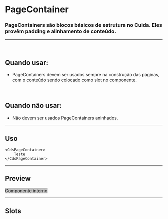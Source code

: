 # PageContainer

### PageContainers são blocos básicos de estrutura no Cuida. Eles provêm padding e alinhamento de conteúdo.
---
<br>

## Quando usar:
- PageContainers devem ser usados sempre na construção das páginas, com o conteúdo sendo colocado como slot no componente.

<br>

## Quando não usar:
- Não devem ser usados PageContainers aninhados.

---

## Uso

```vue
<CdsPageContainer>
	Teste
</CdsPageContainer>
```

---

## Preview

<PreviewContainer>
	<div class="d-flex justify-content-center">
		<CdsPageContainer
			style="background: silver"
		>
			Componente interno
		</CdsPageContainer>
	</div>
</PreviewContainer>

---

## Slots

<APITable
	name="PageContainer"
	section="slots"
/>

<script setup>
import CdsPageContainer from '@/components/PageContainer.vue';
</script>
